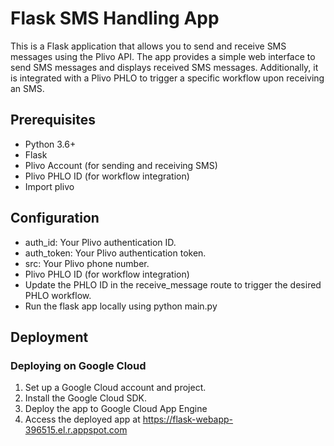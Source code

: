 <h1> Flask SMS Handling App </h1>
This is a Flask application that allows you to send and receive SMS messages using the Plivo API. The app provides a simple web interface to send SMS messages and displays received SMS messages. Additionally, it is integrated with a Plivo PHLO to trigger a specific workflow upon receiving an SMS.

## Prerequisites

* Python 3.6+
* Flask
* Plivo Account (for sending and receiving SMS)
* Plivo PHLO ID (for workflow integration)
* Import plivo 


## Configuration

* auth_id: Your Plivo authentication ID.
* auth_token: Your Plivo authentication token.
* src: Your Plivo phone number.
* Plivo PHLO ID (for workflow integration)
* Update the PHLO ID in the receive_message route to trigger the desired PHLO workflow.
* Run the flask app locally using  python main.py


## Deployment

### Deploying on Google Cloud

1. Set up a Google Cloud account and project.
2. Install the Google Cloud SDK.
3. Deploy the app to Google Cloud App Engine
4. Access the deployed app at https://flask-webapp-396515.el.r.appspot.com

